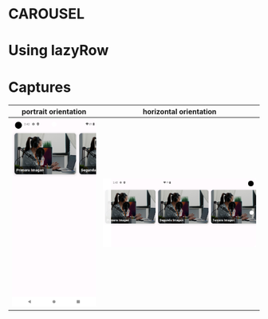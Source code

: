 # CAROUSEL 
# Using lazyRow

# Captures

|  portrait orientation |  horizontal orientation |  
| -------- | -------- |
| ![Ejemplo de imagen](./screens/carousel.png) | ![Ejemplo de imagen](./screens/corousel2.png) |

